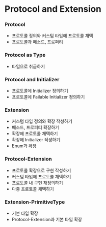 # Protocol and Extension

### Protocol

- 프로토콜 정의와 커스텀 타입에 프로토콜 채택
- 프로토콜과 메소드, 프로퍼티

### Protocol as Type

- 타입으로 취급하기

### Protocol and Initializer

- 프로토콜에 Initializer 정의하기
- 프로토콜에 Failable Initializer 정의하기

### Extension

- 커스텀 타입 정의와 확장 작성하기
- 메소드, 프로퍼티 확장하기
- 확장에 프로토콜 채택하기
- 확장에 Initializer 작성하기
- Enum과 확장

### Protocol-Extension

- 프로토콜 확장으로 구현 작성하기
- 커스텀 타입에 프로토콜 채택하기
- 프로토콜 내 구현 재정의하기
- 다중 프로토콜 채택하기

### Extension-PrimitiveType

- 기본 타입 확장
- Protocol-Extension과 기본 타입 확장